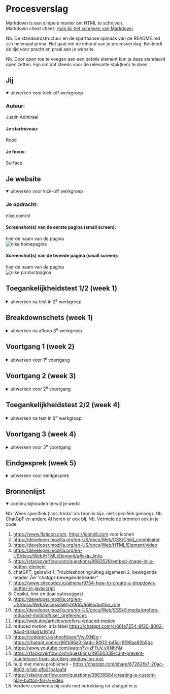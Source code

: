 # Procesverslag

Markdown is een simpele manier om HTML te schrijven.  
Markdown cheat cheet: [Hulp bij het schrijven van Markdown](https://github.com/adam-p/markdown-here/wiki/Markdown-Cheatsheet).

Nb. De standaardstructuur en de spartaanse opmaak van de README.md zijn helemaal prima. Het gaat om de inhoud van je procesverslag. Besteedt de tijd voor pracht en praal aan je website.

Nb. Door _open_ toe te voegen aan een _details_ element kun je deze standaard open zetten. Fijn om dat steeds voor de relevante stuk(ken) te doen.

## Jij

<details open>
  <summary>uitwerken voor kick-off werkgroep</summary>

### Auteur:

Justin Admiraal

#### Je startniveau:

Rood

#### Je focus:

Surface

</details>

## Je website

<details open>
  <summary>uitwerken voor kick-off werkgroep</summary>

### Je opdracht:

nike.com/nl

#### Screenshot(s) van de eerste pagina (small screen):

hier de naam van de pagina  
 <img src="readme-images/nike.png" width="375px" alt="nike homepagina">

#### Screenshot(s) van de tweede pagina (small screen):

hier de naam van de pagina  
 <img src="readme-images/nike2.png" width="375px" alt="nike productpagina">

</details>

## Toegankelijkheidstest 1/2 (week 1)

<details>
  <summary>uitwerken na test in 2<sup>e</sup> werkgroep</summary>

### Bevindingen

Elastiek, schokband:
Als eerst had ik met elastiekjes om m'n vinger gedaan, en je merkt gelijk al dat alle basis dingen een stuk moeilijker zijn. Als je te snel typt gaat het al mis of als je simpel wilt swipen of klikken. Als je de tijd neemt gaat het wel wat makkelijker, dus het lukte wel alleen het duurt simpelweg een stuk langer. Met de schokband lukte het mij helemaal niet om te typen. Je kan wel de met de screenreader navigeren omdat je alleen op de toetsen hoeft te drukken.

Ik heb de site als eerst met een windows screenreader getest, maar die vond ik lastig te bedienen dus verliep de test niet zo soepel. Ik ga het nog een keer testen op mac.

Mac toegankelijkheids test bevindingen:

- Skip link naar main content
- Focus state op anchors, blauwe border, kan beter, mogelijk voor contrast? - - Focus state matcht niet persee website visueel gezien
- Goede alt tekst, ook op icons, etc. Ook hidden lists hidden voor screenreader
- Aria label op anchor links wanneer het een image is
- Media autoplayt
- Goed contrast algemeen, zwart op wit/wit op zwart
- Reduce motion op animatie

</details>

## Breakdownschets (week 1)

<details>
  <summary>uitwerken na afloop 3<sup>e</sup> werkgroep</summary>

### de hele pagina:

  <img src="readme-images/breakdownschts-Frame1.jpg" width="375px" alt="breakdown van de hele pagina">

### dynamisch deel (bijv menu):

  <img src="readme-images/breakdownschts-Frame2.jpg" width="375px" alt="breakdown van een dynamisch deel">

### wellicht nog een dynamisch deel (bijv filter):

  <img src="readme-images/dummy-plaatje.jpg" width="375px" alt="breakdown van nog een dynamisch deel">

</details>

## Voortgang 1 (week 2)

<details>
  <summary>uitwerken voor 1<sup>e</sup> voortgang</summary>

### Stand van zaken

hier dit ging goed & dit was lastig (neem ook screenshots op van delen van je website en code)

### Agenda voor meeting

Algemeen:

Wanneer divs gebruiken?
Wat zijn de regels rondom div?
Om de header uit te lijnen zou je dan grid moeten gebruiken?
Op welke manier krijg je de header die verandert?

Persoonlijk: Eerste pagina in html gemaakt, nog niet zeker over tweede pagina. In hoeverre zou je een filter systeem moeten maken indien je die pagina gaat maken?

Persoonlijk: Is de header nav met margins of in een grid?

Persoonlijk: Zijn het allemaal anchor tags op de pagina? Is de dropdown in de footer ook een anchor?

### Verslag van meeting

hier na afloop snel de uitkomsten van de meeting vastleggen

Feedback:
HTML/Code: Netjes, wat je zou kunnen doen is wat meer whitespace toevoegen tussen de sections. Je was al begonnen met de CSS, maar probeer wel minder margins te gebruiken.

Vragen beantwoord:

- De nav kan je met flexbox + margin/padding maken
- Je mag een andere video gebruiken, bijv nike promotie video, misschien screenrecording?
- Ja andere pagina = anchor
- Details element voor dropdown icoon
- Nav classlist
- Divjes zijn amper nodig op mijn pagina, bijv stukje tekst ene tekst links andere tekst rechts.

</details>

## Voortgang 2 (week 3)

<details>
  <summary>uitwerken voor 2<sup>e</sup> voortgang</summary>

### Stand van zaken

 <img src="readme-images/Voortgang-2.png" alt="Pagina status">
 <img src="readme-images/voortgang2-2.png" alt="code status">
 <img src="readme-images/voortgang2-3.png" alt="code status">

### Agenda voor meeting

Waarvoor kan ik nog meer custom properties gebruiken bij mijn code behalve kleur?

Hoe zit het met de github images die niet laden

Voor al deze images mag ik een aparte folder maken?

Ik heb nu veel met headers positioneren met margins, moet dan eigenlijk met grid/flex bezig toch? - Is nu een soort bandaid fix.

Hoe zit het met tekst op een afbeelding, met positioning?

Maakt het uit als de header section geen h element heeft? (info bij w3s check)

In hoeverre hamburgermenu uitwerken?

### Verslag van meeting

hier na afloop snel de uitkomsten van de meeting vastleggen

- Antwoord op vragen:

- Voor custom properties: margins, paddings, border radius bijv
- (zelf proberen)
- Wat je zelf prefereert, wordt niet naar gekeken.
- Padding op de hele section zetten.
- Grid gebruiken voor de laatste carousel
- Opzich, maak er een h2 van ipv p om het toch te hebben. Volgorde van headings maakt niet uit.
- 1 menu item laten doorklikken, maken in de nav geneste ul's

</details>

## Toegankelijkheidstest 2/2 (week 4)

<details>
  <summary>uitwerken na test in 9<sup>e</sup> werkgroep</summary>

### Bevindingen

Lijst met je bevindingen die in de test naar voren kwamen (geef ook aan wat er verbeterd is):

- Alle images hebben alt tekst, image wordt dus voorgelezen
- Screenreader werkt goed, iconen hebben ook een beschrijving, je kan door alles tabben.
  -HTML valid

- Alleen ze zeggen wel dat de buttons zijn opgemaakt als tekst, Kom er nu achter dat anchor tags geen href hebben, dus dat moet ik nog toevoegen. In de vorm van # of naar andere pagina linken
- Nog geen focus states voor klikbare elementen, anchors, buttons (:focus)
- Skip link toevoegen
- Reduced motion

</details>

## Voortgang 3 (week 4)

<details>
  <summary>uitwerken voor 3<sup>e</sup> voortgang</summary>

### Stand van zaken

- Rest van css uitwerken ging goed
- Animatie maken was lastig, nog niet helemaal af.

hier dit ging goed & dit was lastig (neem ook screenshots op van delen van je website en code)

### Agenda voor meeting

- Hoe werkt het grid op afbeeldingen?
- Enig idee hoe ik de header animatie kan resetten?
- Voor alle margins en paddings variabelen gebruiken?

### Verslag van meeting

hier na afloop snel de uitkomsten van de meeting vastleggen

- Er stond nog een display flex op de parent dus grid werkte niet
- Mogelijk een reset of iets in de functie maar weten ze niet echt.
- Wanneer je het meerdere keren gebruikt wel

// Toevoegingen 5 surface plane

reduced motion
animaties?
custom properties?
misschien toegangelijkheid++

</details>

## Eindgesprek (week 5)

<details>
  <summary>uitwerken voor eindgesprek</summary>

Surface plane:

- Dom manipulatie
- Header animatie
- Light/Dark mode
- Halloween thema
- Reduced motion
- Toegangelijkheid++ (aria labels/hidden, focus, skip link)
- Play/pause button

Micro interacties: details/summaries dropdown, hamburger menu, carousel slider

### Je uitkomst - karakteristiek screenshots:

  <img src="readme-images/dummy-plaatje.jpg" width="375px" alt="uitomst opdracht 1">

### Dit ging goed/Heb ik geleerd:

Het namaken van de website qua kleuren/layout ging goed, ook de carousels gingen soepel nadat de eerste mij gelukt was. Verder duurde het maken van het hamburger menu wat langer maar hier heb ik veel van geleerd, samen met de animaties die erbij komen kijken/css animaties in het algemeen. Hiervoor had ik nooit echt css animaties veel gebruikt.

  <img src="readme-images/IMG_2238.jpg" width="375px" alt="uitomst opdracht 1">
  <img src="readme-images/IMG_2239.jpg" width="375px" alt="uitomst opdracht 1">
  <img src="readme-images/IMG_2240.jpg" width="375px" alt="uitomst opdracht 1">
  <img src="readme-images/IMG_2241.jpg" width="375px" alt="uitomst opdracht 1">
  <img src="readme-images/IMG_2244.jpg" width="375px" alt="uitomst opdracht 1">

### Dit was lastig/Is niet gelukt:

- Animatie laten loopen heb ik een aantal uur aan besteed maar is helaas niet gelukt. Uiteindelijk gelaten voor wat het is (stoppen na 1x lopen en verder gegaan met andere belangrijkere dingen).

  <img src="readme-images/IMG_2243.jpg" width="375px" alt="uitomst opdracht 1">
</details>

## Bronnenlijst

<details open>
  <summary>continu bijhouden terwijl je werkt</summary>

Nb. Wees specifiek ('css-tricks' als bron is bijv. niet specifiek genoeg).
Nb. ChatGpT en andere AI horen er ook bij.
Nb. Vermeld de bronnen ook in je code.

1. https://www.flaticon.com, https://icons8.com voor iconen
2. https://developer.mozilla.org/en-US/docs/Web/CSS/Child_combinator
3. https://developer.mozilla.org/en-US/docs/Web/HTML/Element/video
4. https://developer.mozilla.org/en-US/docs/Web/HTML/Element/a#skip_links
5. https://stackoverflow.com/questions/8683528/embed-image-in-a-button-element
6. chatGPT, gebruikt 1. Troubleshooting/uitleg algemeen 2. bewegende header Zie "chatgpt-bewegendeheader"
7. https://www.shecodes.io/athena/9754-how-to-create-a-dropdown-button-in-javascript
8. Copilot, hier en daar autosuggest
9. https://developer.mozilla.org/en-US/docs/Web/Accessibility/ARIA/Roles/button_role
10. https://developer.mozilla.org/en-US/docs/Web/CSS/@media/prefers-reduced-motion#user_preferences
11. https://web.dev/articles/prefers-reduced-motion
12. reduced motion, aria label https://chatgpt.com/c/66fa7254-8f20-8002-94a0-07da51a161d0
13. https://codepen.io/shooft/pen/VwJXNEg / https://chatgpt.com/c/66fb96a0-3a4c-8002-b45c-9f99aa92b5ba
14. https://www.youtube.com/watch?v=zFFuV_vXNhY&t
15. https://stackoverflow.com/questions/49500339/cant-prevent-touchmove-from-scrolling-window-on-ios\
16. hulp met menu problemen - https://chatgpt.com/share/67262fb7-20ac-8002-b7a6-dfb21bafaaf4
17. https://stackoverflow.com/questions/39839884/creating-a-custom-play-button-for-a-video
18. Verdere comments bij code met betrekking tot chatgpt in js

</details>
